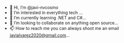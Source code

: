 - 👋 Hi, I’m @javi-nvcosmo
- 👀 I’m interested in everything tech ...
- 🌱 I’m currently learning .NET and C#...
- 💞️ I’m looking to collaborate on anything open source...
- 📫 How to reach me you can always shoot me an email javialvarez2020@gmail.com...

<!---
javi-nvcosmo/javi-nvcosmo is a ✨ special ✨ repository because its `README.md` (this file) appears on your GitHub profile.
You can click the Preview link to take a look at your changes.
--->
